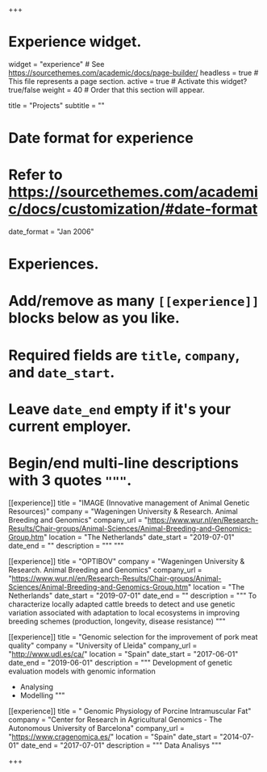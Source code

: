+++
# Experience widget.
widget = "experience"  # See https://sourcethemes.com/academic/docs/page-builder/
headless = true  # This file represents a page section.
active = true  # Activate this widget? true/false
weight = 40  # Order that this section will appear.

title = "Projects"
subtitle = ""

# Date format for experience
#   Refer to https://sourcethemes.com/academic/docs/customization/#date-format
date_format = "Jan 2006"

# Experiences.
#   Add/remove as many `[[experience]]` blocks below as you like.
#   Required fields are `title`, `company`, and `date_start`.
#   Leave `date_end` empty if it's your current employer.
#   Begin/end multi-line descriptions with 3 quotes `"""`.


[[experience]]
  title = "IMAGE (Innovative management of Animal Genetic Resources)"
  company = "Wageningen University & Research. Animal Breeding and Genomics"
  company_url = "https://www.wur.nl/en/Research-Results/Chair-groups/Animal-Sciences/Animal-Breeding-and-Genomics-Group.htm"
  location = "The Netherlands"
  date_start = "2019-07-01"
  date_end = ""
  description = """
  """

[[experience]]
  title = "OPTIBOV"
  company = "Wageningen University & Research. Animal Breeding and Genomics"
  company_url = "https://www.wur.nl/en/Research-Results/Chair-groups/Animal-Sciences/Animal-Breeding-and-Genomics-Group.htm"
  location = "The Netherlands"
  date_start = "2019-07-01"
  date_end = ""
  description = """
  To characterize locally adapted cattle breeds to detect and use genetic variation associated with adaptation to local ecosystems in improving breeding schemes (production, longevity, disease resistance)
  """
  
[[experience]]
  title = "Genomic selection for the improvement of pork meat quality"
  company = "University of Lleida"
  company_url = "http://www.udl.es/ca/"
  location = "Spain"
  date_start = "2017-06-01"
  date_end = "2019-06-01"
  description = """
 Development of genetic evaluation models with genomic information
   * Analysing
   * Modelling 
  """

[[experience]]
  title = " Genomic Physiology of Porcine Intramuscular Fat"
  company = "Center for Research in Agricultural Genomics - The Autonomous University of Barcelona"
  company_url = "https://www.cragenomica.es/"
  location = "Spain"
  date_start = "2014-07-01"
  date_end = "2017-07-01"
  description = """
  Data Analisys 
  """
 

+++
